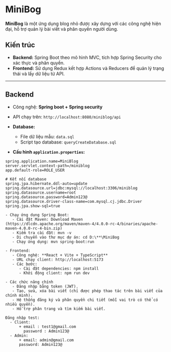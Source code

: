 # MiniBog

**MiniBog** là một ứng dụng blog nhỏ được xây dựng với các công nghệ hiện đại, hỗ trợ quản lý bài viết và phân quyền người dùng.  

## Kiến trúc
- **Backend:** Spring Boot theo mô hình MVC, tích hợp Spring Security cho xác thực và phân quyền.  
- **Frontend:** Sử dụng Redux kết hợp Actions và Reducers để quản lý trạng thái và lấy dữ liệu từ API.  

---

## Backend
- Công nghệ: **Spring boot + Spring security**
- API chạy trên: `http://localhost:8080/miniblog/api`  
- **Database:**  
  - File dữ liệu mẫu: `data.sql`  
  - Script tạo database: `queryCreateDatabase.sql`  

- **Cấu hình `application.properties`:**
```properties
spring.application.name=MiniBlog
server.servlet.context-path=/miniblog
app.default-role=ROLE_USER

# Kết nối database
spring.jpa.hibernate.ddl-auto=update
spring.datasource.url=jdbc:mysql://localhost:3306/miniblog
spring.datasource.username=root
spring.datasource.password=Admin123@
spring.datasource.driver-class-name=com.mysql.cj.jdbc.Driver
spring.jpa.show-sql=true

- Chạy ứng dụng Spring Boot:
   - Cài đặt Maven: Download Maven (https://dlcdn.apache.org/maven/maven-4/4.0.0-rc-4/binaries/apache-maven-4.0.0-rc-4-bin.zip)
   - Kiểm tra cài đặt: mvn -v
   - Di chuyển vào thư mục dự án: cd D:\**\MiniBog
   - Chạy ứng dụng: mvn spring-boot:run

- Frontend:
   - Công nghệ: **React + Vite + TypeScript**
   - URL chạy client: http://localhost:5173
   - Các bước:
      - Cài đặt dependencies: npm install
      - Khởi động client: npm run dev

- Các chức năng chính
   - Đăng nhập bằng token (JWT).
   - Tạo, sửa, xóa bài viết (chỉ được phép thao tác trên bài viết của chính mình).
   - Hệ thống đăng ký và phân quyền chi tiết (mỗi vai trò có thể có nhiều quyền).
   - Hỗ trợ phân trang và tìm kiếm bài viết.

Đăng nhập test:
  - Client:
      + email : test1@gmail.com
        password : Admin123@
  - Admin:
      + email: admin@gmail.com
      password: Admin123@
